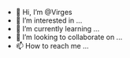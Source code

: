 - 👋 Hi, I’m @Virges
- 👀 I’m interested in ...
- 🌱 I’m currently learning ...
- 💞️ I’m looking to collaborate on ...
- 📫 How to reach me ...

<!---
Virges/Virges is a ✨ special ✨ repository because its `README.md` (this file) appears on your GitHub profile.
You can click the Preview link to take a look at your changes.
--->
